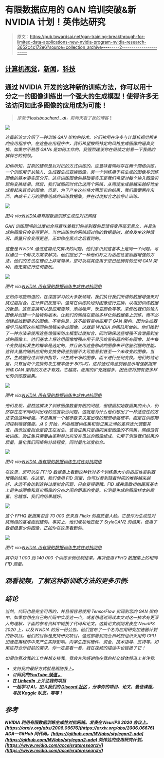 # 有限数据应用的 GAN 培训突破&新 NVIDIA 计划！英伟达研究

> 原文：<https://pub.towardsai.net/gan-training-breakthrough-for-limited-data-applications-new-nvidia-program-nvidia-research-3652c4c172e6?source=collection_archive---------2----------------------->

## [计算机视觉](https://towardsai.net/p/category/computer-vision)，[新闻](https://towardsai.net/p/category/news)，[科技](https://towardsai.net/p/category/technology)

## 通过 NVIDIA 开发的这种新的训练方法，你可以用十分之一的图像训练出一个强大的生成模型！使得许多无法访问如此多图像的应用成为可能！

> *原载于*[*louisbouchard . ai*](https://www.louisbouchard.ai/nvidia-ada/)*，前两天看了我的博客*[](https://www.louisbouchard.ai/tag/artificial-intelligence/)**！**

*![](img/570a3edd4020a6e4c7a451909f311fa5.png)*

*这篇新论文介绍了一种训练 GAN 架构的技术。它们被用在许多与计算机视觉相关的应用程序中，在这些应用程序中，我们希望按照特定的风格生成图像的逼真变换。如果你不熟悉 GANs 是如何工作的，我强烈建议你在继续之前看一下我做的解释它的视频。*

*如你所知，甘斯的建筑是以对抗的方式训练的。这意味着同时存在两个网络训练，一个训练用于从输入、生成器生成变换图像，另一个训练用于将生成的图像与训练图像的基本事实区分开。这些训练图像的基础事实正是我们希望对每个输入图像实现的变换结果。然后，我们试图同时优化这两个网络，从而使生成器越来越好地生成看起来真实的图像。但是，为了产生这些伟大而现实的结果，我们需要两样东西。由成千上万的图像组成的训练数据集，并在过度拟合之前停止训练。*

*![](img/e268461230fd57af601a49588bab42a0.png)*

*图片 via:[NVIDIA](https://arxiv.org/abs/2006.06676)用有限数据训练生成性对抗网络*

*GAN 训练期间的过度拟合将意味着我们的鉴别器的反馈将变得毫无意义，并且生成的图像只会变得更差。当你训练你的网络超过你的数据量时，就会发生这种情况，质量只会变得更差，正如你在黑点之后看到的。*

*这些是 NVIDIA 通过这篇论文解决的问题。他们意识到这基本上是同一个问题，可以通过一个解决方案来解决。他们提出了一种他们称之为适应性鉴别器增强的方法。他们的方法在理论上非常简单，您可以将其应用于您已经拥有的任何 GAN 架构，而无需进行任何更改。*

*![](img/7908834490c0af9fa61a4493fb3ed073.png)*

*图片 via:[NVIDIA 用有限的数据训练生成性对抗网络](https://arxiv.org/abs/2006.06676)*

*正如你可能知道的，在深度学习的大多数领域，我们执行我们所谓的数据增强来对抗过度拟合。在计算机视觉中，通常在训练阶段对图像进行变换，以增加训练数据的数量。这些变换可以是应用旋转、添加噪声、改变颜色等等。来修改我们的输入图像并创建一个独特的版本。让我们的网络在更加多样化的数据集上训练，而不必创建或找到更多的图像。不幸的是，这不能容易地应用于 GAN 架构，因为生成器将学习按照这些相同的增强来生成图像。这就是 NVIDIA 的团队所做的。他们找到了一种方法来使用这些增强来防止模型过度拟合，同时确保这些增强不会泄露到生成的图像上。他们基本上将这组图像增强应用于显示给鉴别器的所有图像，其中每个变换随机发生的概率是选定的，并且使用这些修改的图像来评估鉴别器的性能。这种大量的随机应用的变换使得鉴别器不太可能看到甚至一个未改变的图像。当然，生成器经过训练和指导，只生成干净的图像，而不进行任何变换。他们的结论是，只有当每个变换的发生概率低于 80%时，这种通过向鉴别器显示增强数据来训练 GAN 架构的方法才有效。它越高，应用的扩充就越多，因此您将拥有更多样化的训练数据集。*

*![](img/e48dab619e12f53ee85cb03a47da10fb.png)*

*图片 via:[NVIDIA 用有限的数据训练生成性对抗网络](https://arxiv.org/abs/2006.06676)*

*他们发现，虽然这解决了训练图像数量有限的问题，但根据初始数据集的大小，仍然存在在不同时间出现的过度拟合问题。这就是为什么他们想出了一种适应性的方法来做这种增强。不是用另一个超参数来决定出现的理想增强概率，而是在训练期间控制增强强度。从 0 开始，然后根据训练集和验证集之间的差异迭代调整其值。指示过度拟合是否正在发生。该验证集只是相同类型图像的不同集，网络没有被训练。验证集只需要由鉴别器以前没有见过的图像组成。它用于测量我们结果的质量，量化我们网络的分歧程度，同时量化过度拟合。*

*![](img/7f4f6309c43ddc53f0ac4fc12f963561.png)*

*图片 via:[NVIDIA 用有限的数据训练生成性对抗网络](https://arxiv.org/abs/2006.06676)*

*在这里，您可以在 FFHQ 数据集上看到这种针对多个训练集大小的适应性鉴别器增强的结果。在这里，我们使用 FID 测量，你可以看到随着时间的推移越来越好，永远不会达到这种过度拟合问题，只会变得更糟。FID 或弗雷歇初始距离基本上是生成图像和真实图像的分布之间的距离的度量。它测量生成的图像样本的质量。它越低，我们的结果越好。*

*![](img/977e247eabb7a6865a65f399a5528bd5.png)*

*这个 FFHQ 数据集包含 70 000 张来自 Flickr 的高质量人脸。它是作为生成性对抗网络的基准而创建的。事实上，他们成功地匹配了 StyleGAN2 的结果，使用了数量级更少的图像，正如你在这里看到的。*

*![](img/fe9a4b463115c8fe05abc92a425e3acd.png)*

*图片 via:[NVIDIA 用有限的数据训练生成性对抗网络](https://arxiv.org/abs/2006.06676)*

*其中对 1 000 到 140 000 个训练示例绘制结果，再次使用 FFHQ 数据集上的相同 FID 测量。*

## *观看视频，了解这种新训练方法的更多示例:*

## *结论*

*当然，代码也是完全可用的，并且很容易使用 TensorFlow 实现到您的 GAN 架构中。如果您想在自己的代码中实现这一点，或者想通过阅读本文对这一技术有更深入的理解，下面的参考资料中链接了代码和论文。这篇论文刚刚发表在 NeurIPS 2020 上，以及 NVIDIA 的另一份公告。他们宣布了一个名为应用研究加速器计划的新项目。他们的目标是支持研究项目，通过部署到商业和政府组织采用的 GPU 加速应用程序中来产生实际影响。向学生提供硬件、资金、技术指导、支持等。如果这符合你目前的需求，你一定要看一看，我在视频的描述中也链接了它！*

*如果你喜欢我的工作并想支持我，我会非常感谢你在我的社交媒体频道上关注我:*

*   *支持我的最好方式就是跟随我上[](https://medium.com/@whats_ai)**。***
*   ***订阅我的[YouTube 频道 。](https://www.youtube.com/channel/UCUzGQrN-lyyc0BWTYoJM_Sg)***
*   ***在 [**LinkedIn**](https://www.linkedin.com/company/what-is-artificial-intelligence) 上关注我的项目***
*   ***一起学习 AI，加入我们的 [**Discord 社区**](https://discord.gg/SVse4Sr) ，*分享你的项目、论文、最佳课程，寻找 Kaggle 队友，等等！****

## ***参考***

*****NVIDIA 利用有限数据训练生成性对抗网络**。发表在 NeurIPS 2020 会议上。[https://arxiv.org/abs/2006.06676](https://arxiv.org/abs/2006.06676)
ADA—GitHub 同代码。[https://github.com/NVlabs/stylegan2-ada](https://github.com/NVlabs/stylegan2-ada)
**英伟达的应用研究计划。**[https://www.nvidia.com/accelerateresearch/](https://www.nvidia.com/accelerateresearch/)***